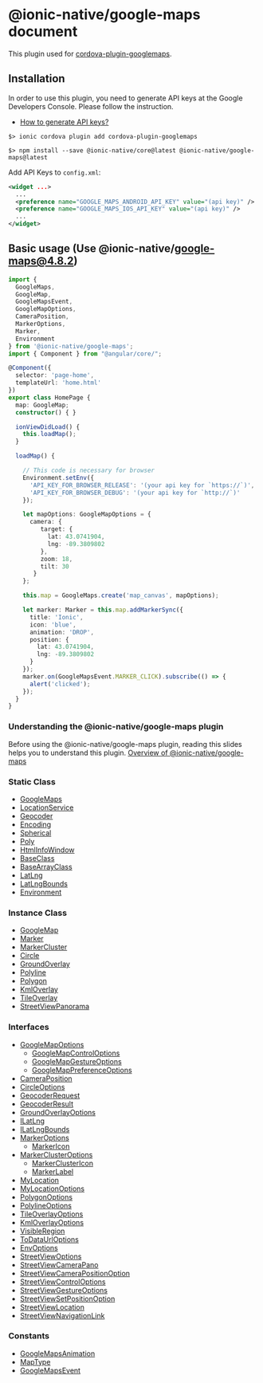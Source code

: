 # \@ionic-native/google-maps document

This plugin used for [cordova-plugin-googlemaps](https://github.com/mapsplugin/cordova-plugin-googlemaps).

## Installation

In order to use this plugin, you need to generate API keys at the Google Developers Console.
Please follow the instruction.

- [How to generate API keys?](./api_key/generate_api_key.md)

```
$> ionic cordova plugin add cordova-plugin-googlemaps

$> npm install --save @ionic-native/core@latest @ionic-native/google-maps@latest
```

Add API Keys to `config.xml`:

```xml
<widget ...>
  ...
  <preference name="GOOGLE_MAPS_ANDROID_API_KEY" value="(api key)" />
  <preference name="GOOGLE_MAPS_IOS_API_KEY" value="(api key)" />
  ...
</widget>
```

## Basic usage (Use \@ionic-native/google-maps@4.8.2)

```typescript
import {
  GoogleMaps,
  GoogleMap,
  GoogleMapsEvent,
  GoogleMapOptions,
  CameraPosition,
  MarkerOptions,
  Marker,
  Environment
} from '@ionic-native/google-maps';
import { Component } from "@angular/core/";

@Component({
  selector: 'page-home',
  templateUrl: 'home.html'
})
export class HomePage {
  map: GoogleMap;
  constructor() { }

  ionViewDidLoad() {
    this.loadMap();
  }

  loadMap() {

    // This code is necessary for browser
    Environment.setEnv({
      'API_KEY_FOR_BROWSER_RELEASE': '(your api key for `https://`)',
      'API_KEY_FOR_BROWSER_DEBUG': '(your api key for `http://`)'
    });

    let mapOptions: GoogleMapOptions = {
      camera: {
         target: {
           lat: 43.0741904,
           lng: -89.3809802
         },
         zoom: 18,
         tilt: 30
       }
    };

    this.map = GoogleMaps.create('map_canvas', mapOptions);

    let marker: Marker = this.map.addMarkerSync({
      title: 'Ionic',
      icon: 'blue',
      animation: 'DROP',
      position: {
        lat: 43.0741904,
        lng: -89.3809802
      }
    });
    marker.on(GoogleMapsEvent.MARKER_CLICK).subscribe(() => {
      alert('clicked');
    });
  }
}
```

### Understanding the \@ionic-native/google-maps plugin

Before using the \@ionic-native/google-maps plugin, reading this slides helps you to understand this plugin.
[Overview of @ionic-native/google-maps](https://docs.google.com/presentation/d/e/2PACX-1vScoho1ensbR4qCI9AIuQN55BZVvK73pAjI7sumDvW3CrxxHnrmpXWUjx2-8CpFibqU1EjLKCRhuthJ/pub?start=false&loop=false&delayms=3000)

### Static Class

- [GoogleMaps](./googlemaps/README.md)
- [LocationService](./locationservice/README.md)
- [Geocoder](./geocoder/README.md)
- [Encoding](./encoding/README.md)
- [Spherical](./spherical/README.md)
- [Poly](./poly/README.md)
- [HtmlInfoWindow](./htmlinfowindow/README.md)
- [BaseClass](./baseclass/README.md)
- [BaseArrayClass](./basearrayclass/README.md)
- [LatLng](./latlng/README.md)
- [LatLngBounds](./latlngbounds/README.md)
- [Environment](./environment/README.md)

### Instance Class

- [GoogleMap](./googlemap/README.md)
- [Marker](./marker/README.md)
- [MarkerCluster](./markercluster/README.md)
- [Circle](./circle/README.md)
- [GroundOverlay](./groundoverlay/README.md)
- [Polyline](./polyline/README.md)
- [Polygon](./polygon/README.md)
- [KmlOverlay](./kmloverlay/README.md)
- [TileOverlay](./tileoverlay/README.md)
- [StreetViewPanorama](./streetviewpanorama/README.md)

### Interfaces

- [GoogleMapOptions](./googlemapoptions/README.md)
  - [GoogleMapControlOptions](./googlemapcontroloptions/README.md)
  - [GoogleMapGestureOptions](./googlemapgestureoptions/README.md)
  - [GoogleMapPreferenceOptions](./googlemappreferenceoptions/README.md)
- [CameraPosition](./cameraposition/README.md)
- [CircleOptions](./circleoptions/README.md)
- [GeocoderRequest](./geocoderrequest/README.md)
- [GeocoderResult](./geocoderresult/README.md)
- [GroundOverlayOptions](./groundoverlayoptions/README.md)
- [ILatLng](./ilatlng/README.md)
- [ILatLngBounds](./ilatlngbounds/README.md)
- [MarkerOptions](./markeroptions/README.md)
  - [MarkerIcon](./markericon/README.md)
- [MarkerClusterOptions](./markerclusteroptions/README.md)
  - [MarkerClusterIcon](./markerclustericon/README.md)
  - [MarkerLabel](./markerclustericon/README.md)
- [MyLocation](./mylocation/README.md)
- [MyLocationOptions](./mylocationoptions/README.md)
- [PolygonOptions](./polygonoptions/README.md)
- [PolylineOptions](./polylineoptions/README.md)
- [TileOverlayOptions](./tileoverlayoptions/README.md)
- [KmlOverlayOptions](./kmloverlayoptions/README.md)
- [VisibleRegion](./visibleregion/README.md)
- [ToDataUrlOptions](./todataurloptions/README.md)
- [EnvOptions](./envoptions/README.md)
- [StreetViewOptions](./streetviewoptions/README.md)
- [StreetViewCameraPano](./streetviewcamerapano/README.md)
- [StreetViewCameraPositionOption](./streetviewcameraposition/README.md)
- [StreetViewControlOptions](./streetviewcontroloptions/README.md)
- [StreetViewGestureOptions](./streetviewgestureoptions/README.md)
- [StreetViewSetPositionOption](./streetviewsetpositionoption/README.md)
- [StreetViewLocation](./streetviewlocation/README.md)
- [StreetViewNavigationLink](./streetviewnavigationlink/README.md)

### Constants
- [GoogleMapsAnimation](./googlemapsanimation/README.md)
- [MapType](./maptype/README.md)
- [GoogleMapsEvent](./googlemapsevent/README.md)
